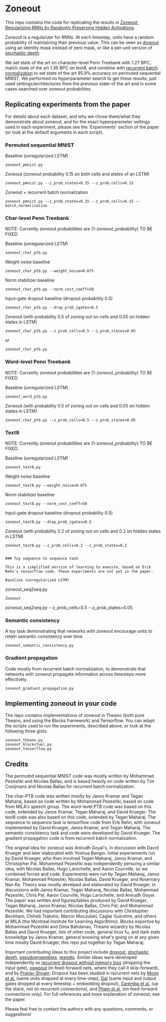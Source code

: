 # Zoneout

This repo contains the code for replicating the results in [Zoneout: Regularizing RNNs by Randomly Preserving Hidden Activations](http://arxiv.org/abs/1606.01305).

Zoneout is a regularizer for RNNs. At each timestep, units have a random probability of maintaining their previous value. This can be seen as [dropout](https://www.cs.toronto.edu/~hinton/absps/JMLRdropout.pdf) using an identity mask instead of zero mask, or like a per-unit version of [stochastic depth](https://arxiv.org/pdf/1603.09382.pdf). 

We set state of the art on character-level Penn Treebank with 1.27 BPC, match state of the art 1.36 BPC on text8, and combine with [recurrent batch normalization](https://arxiv.org/abs/1603.09025) to set state of the art 95.9% accuracy on permuted sequential MNIST. We performed no hyperparameter search to get these results; just used settings/architectures from the previous state-of the art and in some cases searched over zoneout probabilites.

## Replicating experiments from the paper

For details about each dataset, and why we chose them/what they demonstrate about zoneout, and for the exact hyperparameter settings used in each experiment, please see the 'Experiments' section of the paper (or look at the default arguments in each script).

### Permuted sequential MNIST

Baseline (unregularized LSTM)
```
zoneout_pmnist.py
```
Zoneout (zoneout probability 0.15 on both cells and states of an LSTM)
```
zoneout_pmnist.py --z_prob_states=0.15 --z_prob_cells=0.15
```
Zoneout + recurrent batch normalization
```
zoneout_pmnist.py --z_prob_states=0.15 --z_prob_cells=0.15 --batch_normalization
```

### Char-level Penn Treebank

NOTE: Currently zoneout probabilities are (1-zoneout_probability) TO BE FIXED.

Baseline (unregularized LSTM)
```
zoneout_char_ptb.py
```
Weight noise baseline 
```
zoneout_char_ptb.py --weight_noise=0.075
```
Norm stabilizer baseline
```
zoneout_char_ptb.py --norm_cost_coeff=50
```
Input-gate dropout baseline (dropout probability 0.5)
```
zoneout_char_ptb.py --drop_prob_igates=0.5
```
Zoneout (with probability 0.5 of zoning out on cells and 0.05 on hidden states in LSTM)
```
zoneout_char_ptb.py --z_prob_cells=0.5 --z_prob_states=0.05
```
*or*
```
zoneout_char_ptb.py
```

### Word-level Penn Treebank

NOTE: Currently zoneout probabilities are (1-zoneout_probability) TO BE FIXED.

Baseline (unregularized LSTM)
```
zoneout_word_ptb.py
```
Zoneout (with probability 0.5 of zoning out on cells and 0.05 on hidden states in LSTM)
```
zoneout_char_ptb.py --z_prob_cells=0.5 --z_prob_states=0.05
```

### Text8

NOTE: Currently zoneout probabilities are (1-zoneout_probability) TO BE FIXED.

Baseline (unregularized LSTM)
```
zoneout_text8.py
```
Weight noise baseline 
```
zoneout_text8.py --weight_noise=0.075
```
Norm stabilizer baseline
```
zoneout_text8.py --norm_cost_coeff=50
```
Input-gate dropout baseline (dropout probability 0.5)
```
zoneout_text8.py --drop_prob_igates=0.5
```
Zoneout (with probability 0.2 of zoning out on cells and 0.2 on hidden states in LSTM)
```
zoneout_text8.py --z_prob_cells=0.2 --z_prob_states=0.2


### Toy sequence to sequence task

This is a simplified version of learning to execute, based on Erik Rehn's tensorflow code. These experiments are not yet in the paper.

Baseline (unregularized LSTM)
```
zoneout_seq2seq.py
```
Zoneout 
```
zoneout_seq2seq.py --z_prob_cells=0.5 --z_prob_states=0.05


### Semantic consistency

A toy task demonstrating that networks with zoneout encourage units to retain semantic consistency over time.
```
zoneout_semantic_consistency.py
```

### Gradient propagation

Code mostly from recurrent batch normalization, to demonstrate that networks with zoneout propagate information across timesteps more effectively.
```
zoneout_gradient_propagation.py
```

## Implementing zoneout in your code

The repo contains implementations of zoneout in Theano (both pure Theano, and using the Blocks framework) and Tensorflow. You can adapt the scripts used to run the experiments, described above, or look at the following three gists:

```
zoneout_theano.py
zoneout_blocksfuel.py
zoneout_tensorflow.py
```

## Credits

The permuted sequential MNIST code was mostly written by Mohammad Pezeshki and Nicolas Ballas, and is based heavily on code written by Tim Cooijmans and Nicolas Ballas for recurrent batch normalization.

The char-PTB code was written mostly by Janos Kramar and Tegan Maharaj, based on code written by Mohammad Pezeshki, based on code from MILA's speech group.
The word-level PTB code was based on this code, extended by Janos Kramar, Tegan Maharaj, and David Krueger. The text8 code was also based on this code, extended by Tegan Maharaj. The sequence to sequence task is tensorflow code from Erik Rehn, with zoneout implemented by David Krueger, Janos Kramar, and Tegan Maharaj. The semantic consistency task and code were developed by David Krueger. The gradient propagation code is from recurrent batch normalization. 

The original idea for zoneout was Anirudh Goyal's, in discussion with David Krueger and later elaborated with Yoshua Bengio. Initial experiements run by David Krueger, who then involved Tegan Maharaj, Janos Kramar, and Christopher Pal. Mohammad Pezeshki was independently persuing a similar idea, with Nicolas Ballas, Hugo Larochelle, and Aaron Courville, so we combined forces and code. Experiments were run by Tegan Maharaj, Janos Kramar, Mohammad Pezeshki, Nicolas Ballas, David Krueger, and Rosemary Nan Ke. Theory was mostly develped and elaborated by David Krueger, in discussions with Janos Kramar, Tegan Maharaj, Nicolas Ballas, Mohammad Pezeshki, Chris Pal, Aaron Courville, Hugo Larochelle, and Anirudh Goyal. The paper was written and figures/tables produced by David Krueger, Tegan Maharaj, Janos Kramar, Nicolas Ballas, Chris Pal, and Mohammad Pezeshki. We had important contributing discussions with Christopher Beckham, Chiheb Trabelsi, Marcin Moczulski, Caglar Gulcehre, and others at MILA (the Montreal Institute for Learning Algorithms). Blocks expertise by Mohammad Pezeshki and Dima Bahdanau, Theano wizardry by Nicolas Ballas and David Krueger, lots of other code, general linux fu, and dark stats knowledge by Janos Kramar, general knowing what's going on at any given time mostly David Krueger, this repo put together by Tegan Maharaj.

Important contributing ideas to this project include [dropout](https://www.cs.toronto.edu/~hinton/absps/JMLRdropout.pdf), [stochastic depth](https://arxiv.org/pdf/1603.09382.pdf), [pseudoensembles](https://arxiv.org/abs/1412.4864), [resnets](https://arxiv.org/abs/1512.03385). Similar ideas were developed independently as [recurrent dropout without memory loss](http://arxiv.org/abs/1603.05118) (dropping the input gate), [swapout](https://arxiv.org/pdf/1605.06465.pdf) (in feed-forward nets, where they call it skip-forward), and by [Pranav Shyam](https://github.com/pranv/lrh/blob/master/about.md). Dropout has been studied in recurrent nets by [Moon et al.](http://www.stat.berkeley.edu/~tsmoon/files/Conference/asru2015.pdf) (same units dropped at every time-step), [Gal](http://arxiv.org/abs/1512.05287) (same input and output gates dropped at every timestep + embedding dropout), [Zaremba et al.](http://arxiv.org/abs/1512.05287) (up the stack, not on recurrent connections), and [Pham et al.](https://arxiv.org/pdf/1312.4569.pdf) (on feed-forward connections only). For full references and more explanation of zoneout, see the paper.

Please feel free to contact the authors with any questions, comments, or suggestions!